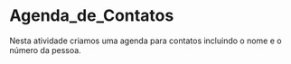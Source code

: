 # Agenda_de_Contatos
Nesta atividade criamos uma agenda para contatos incluindo o nome e o número da pessoa.
